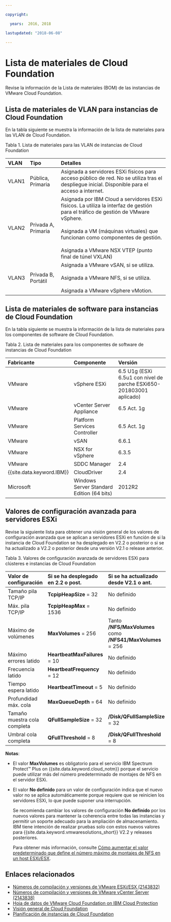 ```yaml
---

copyright:

  years:  2016, 2018

lastupdated: "2018-06-08"

---
```


# Lista de materiales de Cloud Foundation

Revise la información de la Lista de materiales (BOM) de las instancias de VMware Cloud Foundation.

## Lista de materiales de VLAN para instancias de Cloud Foundation

En la tabla siguiente se muestra la información de la lista de materiales para las VLAN de Cloud Foundation.

Tabla 1. Lista de materiales para las VLAN de instancias de Cloud Foundation

| VLAN      | Tipo      | Detalles      |
|:----------|:----------|:-------------|
| VLAN1     | Pública, Primaria | Asignada a servidores ESXi físicos para acceso público de red. No se utiliza tras el despliegue inicial. Disponible para el acceso a internet. |
| VLAN2     | Privada A, Primaria | Asignada por IBM Cloud a servidores ESXi físicos. La utiliza la interfaz de gestión para el tráfico de gestión de VMware vSphere.<br><br>Asignada a VM (máquinas virtuales) que funcionan como componentes de gestión.<br><br>Asignada a VMware NSX VTEP (punto final de túnel VXLAN) |
| VLAN3     | Privada B, Portátil | Asignada a VMware vSAN, si se utiliza.<br><br>Asignada a VMware NFS, si se utiliza.<br><br>Asignada a VMware vSphere vMotion. |

## Lista de materiales de software para instancias de Cloud Foundation

En la tabla siguiente se muestra la información de la lista de materiales para los componentes de software de Cloud Foundation.

Tabla 2. Lista de materiales para los componentes de software de instancias de Cloud Foundation

| Fabricante | Componente                                | Versión      |
|:-------------|:-----------------------------------------|:-------------|
| VMware       | vSphere ESXi                             | 6.5 U1g (ESXi 6.5u1 con nivel de parche ESXi650-201803001 aplicado) |
| VMware       | vCenter Server Appliance                 | 6.5 Act. 1g |
| VMware       | Platform Services Controller             | 6.5 Act. 1g |
| VMware       | vSAN                                     | 6.6.1        |
| VMware       | NSX for vSphere                          | 6.3.5        |
| VMware       | SDDC Manager                             | 2.4          |
| {{site.data.keyword.IBM}} | CloudDriver                 | 2.4          |
| Microsoft    | Windows Server Standard Edition (64 bits) | 2012R2       |

## Valores de configuración avanzada para servidores ESXi

Revise la siguiente lista para obtener una visión general de los valores de configuración avanzada que se aplican a servidores ESXi en función de si la instancia de Cloud Foundation se ha desplegado en V2.2 o posterior o si se ha actualizado a V2.2 o posterior desde una versión V2.1 o release anterior.

Tabla 3. Valores de configuración avanzada de servidores ESXi para clústeres e instancias de Cloud Foundation

| Valor de configuración | Si se ha desplegado en 2.2 o post.  | Si se ha actualizado desde V2.1 o ant. |   
|:------------- |:------------- |:------------- |
| Tamaño pila TCP/IP | **TcpipHeapSize** = 32 | No definido |
| Máx. pila TCP/IP | **TcpipHeapMax** = 1536 | No definido |  
| Máximo de volúmenes | **MaxVolumes** = 256 | Tanto **/NFS/MaxVolumes** como **/NFS41/MaxVolumes** = 256 |  
| Máximo errores latido | **HeartbeatMaxFailures** = 10 | No definido |  
| Frecuencia latido | **HeartbeatFrequency** = 12 | No definido |  
| Tiempo espera latido | **HeartbeatTimeout** = 5 | No definido |
| Profundidad máx. cola | **MaxQueueDepth** = 64 | No definido |
| Tamaño muestra cola completa | **QFullSampleSize** = 32 | **/Disk/QFullSampleSize** = 32 |
| Umbral cola completa | **QFullThreshold** = 8 | **/Disk/QFullThreshold** = 8 |

**Notas**:
* El valor **MaxVolumes** es obligatorio para el servicio IBM Spectrum Protect&trade; Plus on {{site.data.keyword.cloud_notm}} porque el servicio puede utilizar más del número predeterminado de montajes de NFS en el servidor ESXi.
* El valor **No definido** para un valor de configuración indica que el nuevo valor no se aplica automáticamente porque requiere que se reinicien los servidores ESXi, lo que puede suponer una interrupción.

  Se recomienda cambiar los valores de configuración **No definido** por los nuevos valores para mantener la coherencia entre todas las instancias y permitir un soporte adecuado para la ampliación de almacenamiento. IBM tiene intención de realizar pruebas solo con estos nuevos valores para {{site.data.keyword.vmwaresolutions_short}} V2.2 y releases posteriores.

  Para obtener más información, consulte [Cómo aumentar el valor predeterminado que define el número máximo de montajes de NFS en un host ESXi/ESX](https://kb.vmware.com/s/article/2239).

## Enlaces relacionados

* [Números de compilación y versiones de VMware ESXi/ESX (2143832)](https://kb.vmware.com/s/article/2143832)
* [Números de compilación y versiones de VMware vCenter Server (2143838)](https://kb.vmware.com/s/article/2143838)
* [Hoja de datos de VMware Cloud Foundation on IBM Cloud Protection](https://www.ibm.com/software/reports/compatibility/clarity-reports/report/html/softwareReqsForProduct?deliverableId=C87A0EC07E7311E6BA51E79BE9476040)
* [Visión general de Cloud Foundation](sd_cloudfoundationoverview.html)
* [Planificación de instancias de Cloud Foundation](sd_planning.html)
